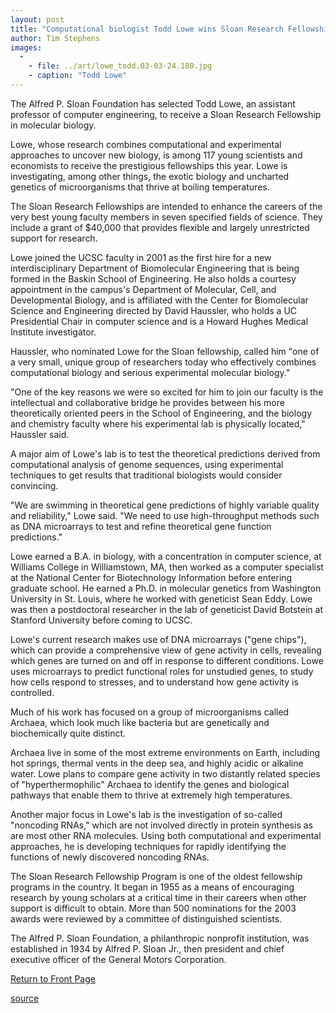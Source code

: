 ```yaml
---
layout: post
title: "Computational biologist Todd Lowe wins Sloan Research Fellowship"
author: Tim Stephens
images:
  -
    - file: ../art/lowe_todd.03-03-24.180.jpg
    - caption: "Todd Lowe"
---
```


The Alfred P. Sloan Foundation has selected Todd Lowe, an assistant professor of computer engineering, to receive a Sloan Research Fellowship in molecular biology.

Lowe, whose research combines computational and experimental approaches to uncover new biology, is among 117 young scientists and economists to receive the prestigious fellowships this year. Lowe is investigating, among other things, the exotic biology and uncharted genetics of microorganisms that thrive at boiling temperatures.   

The Sloan Research Fellowships are intended to enhance the careers of the very best young faculty members in seven specified fields of science. They include a grant of $40,000 that provides flexible and largely unrestricted support for research.   

Lowe joined the UCSC faculty in 2001 as the first hire for a new interdisciplinary Department of Biomolecular Engineering that is being formed in the Baskin School of Engineering. He also holds a courtesy appointment in the campus's Department of Molecular, Cell, and Developmental Biology, and is affiliated with the Center for Biomolecular Science and Engineering directed by David Haussler, who holds a UC Presidential Chair in computer science and is a Howard Hughes Medical Institute investigator.  

Haussler, who nominated Lowe for the Sloan fellowship, called him "one of a very small, unique group of researchers today who effectively combines computational biology and serious experimental molecular biology."  

"One of the key reasons we were so excited for him to join our faculty is the intellectual and collaborative bridge he provides between his more theoretically oriented peers in the School of Engineering, and the biology and chemistry faculty where his experimental lab is physically located," Haussler said.  

A major aim of Lowe's lab is to test the theoretical predictions derived from computational analysis of genome sequences, using experimental techniques to get results that traditional biologists would consider convincing.  

"We are swimming in theoretical gene predictions of highly variable quality and reliability," Lowe said. "We need to use high-throughput methods such as DNA microarrays to test and refine theoretical gene function predictions."   

Lowe earned a B.A. in biology, with a concentration in computer science, at Williams College in Williamstown, MA, then worked as a computer specialist at the National Center for Biotechnology Information before entering graduate school. He earned a Ph.D. in molecular genetics from Washington University in St. Louis, where he worked with geneticist Sean Eddy. Lowe was then a postdoctoral researcher in the lab of geneticist David Botstein at Stanford University before coming to UCSC.   

Lowe's current research makes use of DNA microarrays ("gene chips"), which can provide a comprehensive view of gene activity in cells, revealing which genes are turned on and off in response to different conditions. Lowe uses microarrays to predict functional roles for unstudied genes, to study how cells respond to stresses, and to understand how gene activity is controlled.   

Much of his work has focused on a group of microorganisms called Archaea, which look much like bacteria but are genetically and biochemically quite distinct.

Archaea live in some of the most extreme environments on Earth, including hot springs, thermal vents in the deep sea, and highly acidic or alkaline water. Lowe plans to compare gene activity in two distantly related species of "hyperthermophilic" Archaea to identify the genes and biological pathways that enable them to thrive at extremely high temperatures.  

Another major focus in Lowe's lab is the investigation of so-called "noncoding RNAs," which are not involved directly in protein synthesis as are most other RNA molecules. Using both computational and experimental approaches, he is developing techniques for rapidly identifying the functions of newly discovered noncoding RNAs.   

The Sloan Research Fellowship Program is one of the oldest fellowship programs in the country. It began in 1955 as a means of encouraging research by young scholars at a critical time in their careers when other support is difficult to obtain. More than 500 nominations for the 2003 awards were reviewed by a committee of distinguished scientists.   

The Alfred P. Sloan Foundation, a philanthropic nonprofit institution, was established in 1934 by Alfred P. Sloan Jr., then president and chief executive officer of the General Motors Corporation.  


[Return to Front Page][1]

[1]: http://currents.ucsc.edu/

[source](http://www1.ucsc.edu/currents/02-03/03-24/lowe.html "Permalink to lowe")
